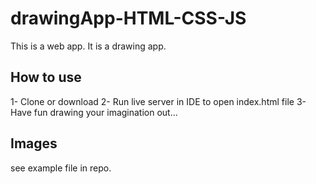 # drawingApp-HTML-CSS-JS

This is a web app. It is a drawing app.

## How to use
1- Clone or download
2- Run live server in IDE to open index.html file
3- Have fun drawing your imagination out...

## Images
see example file in repo.
